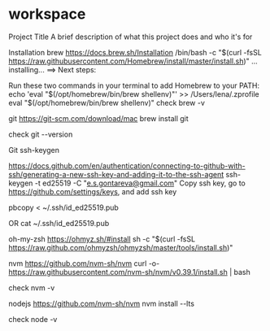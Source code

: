 # workspace

Project Title
A brief description of what this project does and who it's for

Installation
brew
https://docs.brew.sh/Installation
/bin/bash -c "$(curl -fsSL https://raw.githubusercontent.com/Homebrew/install/master/install.sh)" ... installing... ==> Next steps:

Run these two commands in your terminal to add Homebrew to your PATH: echo 'eval "$(/opt/homebrew/bin/brew shellenv)"' >> /Users/lena/.zprofile eval "$(/opt/homebrew/bin/brew shellenv)"
check
brew -v

git
https://git-scm.com/download/mac
brew install git

check
git --version

Git ssh-keygen

https://docs.github.com/en/authentication/connecting-to-github-with-ssh/generating-a-new-ssh-key-and-adding-it-to-the-ssh-agent
ssh-keygen -t ed25519 -C "e.s.gontareva@gmail.com" Copy ssh key, go to https://github.com/settings/keys, and add ssh key

pbcopy < ~/.ssh/id_ed25519.pub

OR
cat ~/.ssh/id_ed25519.pub

oh-my-zsh
https://ohmyz.sh/#install
sh -c "$(curl -fsSL https://raw.github.com/ohmyzsh/ohmyzsh/master/tools/install.sh)"

nvm
https://github.com/nvm-sh/nvm
curl -o- https://raw.githubusercontent.com/nvm-sh/nvm/v0.39.1/install.sh | bash

check
nvm -v

nodejs
https://github.com/nvm-sh/nvm
nvm install --lts

check
node -v
